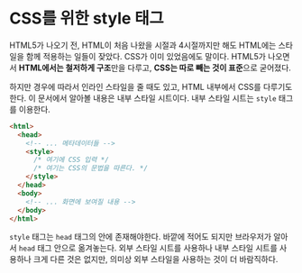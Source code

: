 # CSS를 위한 style 태그
HTML5가 나오기 전, HTML이 처음 나왔을 시절과 4시절까지만 해도 HTML에는 스타일을 함께 적용하는 일들이 잦았다. CSS가 이미 있었음에도 말이다. HTML5가 나오면서 **HTML에서는 철저하게 구조**만을 다루고, **CSS는 따로 빼는 것이 표준**으로 굳어졌다.

하지만 경우에 따라서 인라인 스타일을 줄 때도 있고, HTML 내부에서 CSS를 다루기도 한다. 이 문서에서 알아볼 내용은 내부 스타일 시트이다. 내부 스타일 시트는 `style` 태그를 이용한다.

```html
<html>
  <head>
    <!-- ... 메타데이터들 -->
    <style>
      /* 여기에 CSS 입력 */
      /* 여기는 CSS의 문법을 따른다. */
    </style>
  </head>
  <body>
    <!-- ... 화면에 보여질 내용 -->
  </body>
</html>
```

`style` 태그는 `head` 태그의 안에 존재해야한다. 바깥에 적어도 되지만 브라우저가 알아서 `head` 태그 안으로 옮겨놓는다. 외부 스타일 시트를 사용하나 내부 스타일 시트를 사용하나 크게 다른 것은 없지만, 의미상 외부 스타일을 사용하는 것이 더 바람직하다.